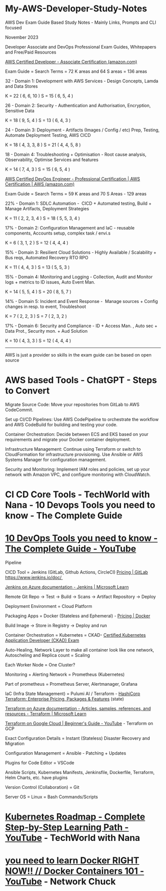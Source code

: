 # My-AWS-Developer-Study-Notes

AWS Dev Exam Guide Based Study Notes - Mainly Links, Prompts and CLI focused

November 2023

Developer Associate and DevOps Professional Exam Guides, Whitepapers and Free/Paid Resources

[AWS Certified Developer - Associate Certification (amazon.com)](https://aws.amazon.com/certification/certified-developer-associate/)

Exam Guide = Search Terms = 72 K areas and 64 S areas = 136 areas

32 - Domain 1: Development with AWS Services - Design Concepts, Lamda and Data Stores

K = 22 ( 6, 6, 10 ) S = 15 ( 6, 5, 4 )

26 - Domain 2: Security - Authentication and Authorisation, Encryption, Sensitive Data

K = 18 ( 9, 5, 4 ) S = 13 ( 6, 4, 3 )

24 - Domain 3: Deployment - Artifacts (Images / Config / etc) Prep, Testing, Automate Deployment Testing, AWS CICD

K = 18 ( 4, 3, 3, 8 ) S = 21 ( 4, 4, 5, 8 )

18 - Domain 4: Troubleshooting + Optimisation - Root cause analysis, Observability, Optimise Services and features

K = 14 ( 7, 4, 3 ) S = 15 ( 6, 5, 4 )

[AWS Certified DevOps Engineer - Professional Certification | AWS Certification | AWS (amazon.com)](https://aws.amazon.com/certification/certified-devops-engineer-professional/)

Exam Guide = Search Terms = 59 K areas and 70 S Areas - 129 areas

22% - Domain 1: SDLC Automation -  CICD + Automated testing, Build + Manage Artifacts, Deployment Strategies

K = 11 ( 2, 2, 3, 4 ) S = 18 ( 5, 5, 3, 4 )

17% - Domain 2: Configuration Management and IaC - reusable components, Accounts setup, complex task / envi.s

K = 6 ( 3, 1, 2 ) S = 12 ( 4, 4, 4 )

15% - Domain 3: Resilient Cloud Solutions - Highly Available / Scalability + Bus reqs, Automated Recovery RTO RPO

K = 11 ( 4, 4, 3 ) S = 13 ( 5, 5, 3 )

15% - Domain 4: Monitoring and Logging - Collection, Audit and Monitor logs + metrics to ID issues, Auto Event Man.

K = 14 ( 5, 5, 4 ) S = 20 ( 8, 5, 7 )

14% - Domain 5: Incident and Event Response -  Manage sources + Config changes in resp. to event, Troubleshoot

K = 7 ( 2, 2, 3 ) S = 7 ( 2, 3, 2 )

17% - Domain 6: Security and Compliance - ID + Access Man. , Auto sec + Data Prot., Security mon. + Aud Solution

K = 10 ( 4, 3, 3 ) S = 12 ( 4, 4, 4 )

--------

AWS is just a provider so skills in the exam guide can be based on open source

# AWS based Tools - ChatGPT - Steps to Convert

Migrate Source Code: Move your repositories from GitLab to AWS CodeCommit.

Set up CI/CD Pipelines: Use AWS CodePipeline to orchestrate the workflow and AWS CodeBuild for building and testing your code.

Container Orchestration: Decide between ECS and EKS based on your requirements and migrate your Docker container deployment.

Infrastructure Management: Continue using Terraform or switch to CloudFormation for infrastructure provisioning. Use Ansible or AWS Systems Manager for configuration management.

Security and Monitoring: Implement IAM roles and policies, set up your network with Amazon VPC, and configure monitoring with CloudWatch.

# CI CD Core Tools - TechWorld with Nana - 10 Devops Tools you need to know - The Complete Guide

# [10 DevOps Tools you need to know - The Complete Guide - YouTube](https://youtu.be/UMQGyeAnfFE)

Pipeline 

CICD Tool = Jenkins (GitLab, Github Actions, CircleCI) [Pricing | GitLab](https://about.gitlab.com/pricing/)  https://www.jenkins.io/doc/ 

[Jenkins on Azure documentation - Jenkins | Microsoft Learn](https://learn.microsoft.com/en-us/azure/developer/jenkins/) 

Remote Git Repo → Test → Build → Scans → Artifact Repository → Deploy

Deployment Environment = Cloud Platform

Packaging Apps = Docker (Stateless and Ephemeral) - [Pricing | Docker](https://www.docker.com/pricing/) 

Build Image → Store in Registry → Deploy and run

Container Orchestration = Kubernetes = CKAD- [Certified Kubernetes Application Developer (CKAD) Exam](https://training.linuxfoundation.org/certification/certified-kubernetes-application-developer-ckad/#) 

Auto-Healing, Network Layer to make all container look like one network, Autoscheling and Replica count = Scaling

Each Worker Node = One Cluster?

Monitoring + Alerting Network = Prometheus (Kubernetes)

Part of prometheus = Prometheus Server, Alertmanager, Grafana

IaC (Infra State Management) = Pulumi AI / Terraform - [HashiCorp Terraform: Enterprise Pricing, Packages &amp; Features](https://www.hashicorp.com/products/terraform/pricing) (state)

[Terraform on Azure documentation - Articles, samples, references, and resources - Terraform | Microsoft Learn](https://learn.microsoft.com/en-us/azure/developer/terraform/) 

[Terraform on Google Cloud | Beginner&#39;s Guide - YouTube](https://www.youtube.com/playlist?list=PLpZQVidZ65jO_wtOpLv-HmC9uJgTRB8GT) - Terraform on GCP

Exact Configuration Details = Instant (Stateless) Disaster Recovery and Migration

Configuration Management = Ansible - Patching + Updates

Plugins for Code Editor = VSCode

Ansible Scripts, Kubernetes Manifests, Jenkinsfile, Dockerfile, Terraform, Helm Charts, etc. have plugins

Version Control (Collaboration) = Git

Server OS = Linux = Bash Commands/Scripts



# [Kubernetes Roadmap - Complete Step-by-Step Learning Path - YouTube](https://youtu.be/S8eX0MxfnB4) - TechWorld with Nana



# [you need to learn Docker RIGHT NOW!! // Docker Containers 101 - YouTube](https://youtu.be/eGz9DS-aIeY) - Network Chuck

